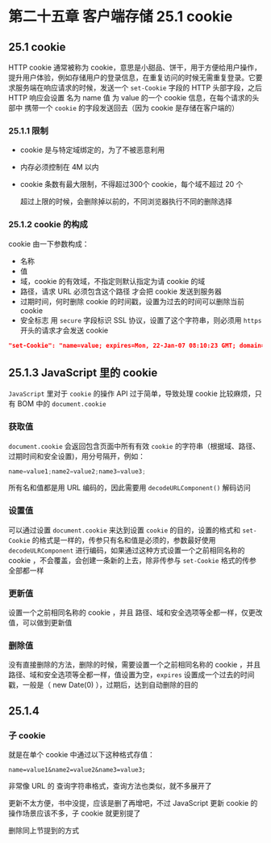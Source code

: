 # 第二十五章 客户端存储 25.1 cookie

## 25.1 cookie

HTTP cookie 通常被称为 cookie，意思是小甜品、饼干，用于方便给用户操作，提升用户体验，例如存储用户的登录信息，在重复访问的时候无需重复登录。它要求服务端在响应请求的时候，发送一个 `set-Cookie` 字段的 HTTP 头部字段，之后 HTTP 响应会设置 名为 name 值 为 value 的一个 cookie 信息，在每个请求的头部中 携带一个 `cookie` 的字段发送回去（因为 cookie 是存储在客户端的）

### 25.1.1 限制

* cookie 是与特定域绑定的，为了不被恶意利用

* 内存必须控制在  4M 以内

* cookie 条数有最大限制，不得超过300个 cookie，每个域不超过 20 个

  超过上限的时候，会删除掉以前的，不同浏览器执行不同的删除选择

### 25.1.2 cookie 的构成

cookie 由一下参数构成：

* 名称
* 值
* 域，cookie 的有效域，不指定则默认指定为请 cookie 的域
* 路径，请求 URL 必须包含这个路径 才会把 cookie  发送到服务器
* 过期时间，何时删除 cookie 的时间戳，设置为过去的时间可以删除当前 cookie
* 安全标志 用 `secure` 字段标识 SSL 协议，设置了这个字符串，则必须用 `https` 开头的请求才会发送 cookie

~~~json
"set-Cookie": "name=value; expires=Mon, 22-Jan-07 08:10:23 GMT; domain=.wrox.com;path ='/' ; secure"
~~~

## 25.1.3 JavaScript 里的 cookie

`JavaScript` 里对于 `cookie` 的操作 API 过于简单，导致处理 cookie 比较麻烦，只有 BOM 中的 `document.cookie`

### 获取值

 `document.cookie` 会返回包含页面中所有有效 `cookie` 的字符串（根据域、路径、过期时间和安全设置)，用分号隔开，例如：

~~~js
name=value1;name2=value2;name3=value3;
~~~

所有名和值都是用 URL 编码的，因此需要用 `decodeURLComponent()` 解码访问

### 设置值

可以通过设置 `document.cookie` 来达到设置 `cookie` 的目的，设置的格式和 `set-Cookie` 的格式是一样的，传参只有名和值是必须的，参数最好使用 `decodeULRComponent`  进行编码，如果通过这种方式设置一个之前相同名称的 cookie ，不会覆盖，会创建一条新的上去，除非传参与 `set-Cookie` 格式的传参全部都一样

### 更新值

设置一个之前相同名称的 cookie ，并且 路径、域和安全选项等全都一样，仅更改值，可以做到更新值

### 删除值

没有直接删除的方法，删除的时候，需要设置一个之前相同名称的 cookie ，并且 路径、域和安全选项等全都一样，值设置为空，`expires` 设置成一个过去的时间戳，一般是（ new Date(0) ），过期后，达到自动删除的目的

## 25.1.4

###  子 cookie

就是在单个 cookie 中通过以下这种格式存值：

~~~
name=value1&name2=value2&name3=value3;
~~~

非常像 URL 的 查询字符串格式，查询方法也类似，就不多展开了

更新不太方便，书中没提，应该是删了再增吧，不过 JavaScript 更新 cookie 的操作场景应该不多，子 cookie 就更别提了

删除同上节提到的方式

